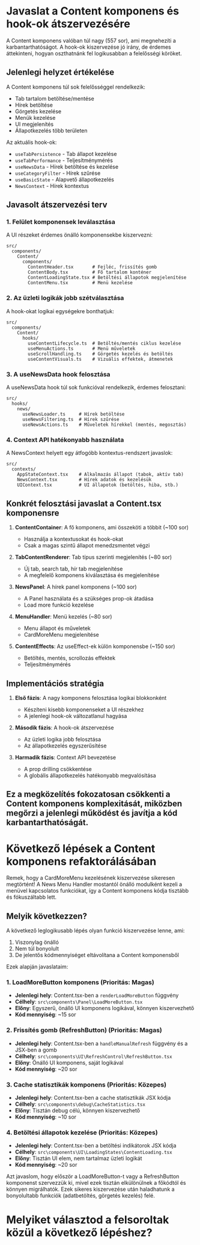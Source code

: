 # Javaslat a Content komponens és hook-ok átszervezésére

A Content komponens valóban túl nagy (557 sor), ami megnehezíti a karbantarthatóságot. A hook-ok kiszervezése jó irány, de érdemes áttekinteni, hogyan oszthatnánk fel logikusabban a felelősségi köröket.

## Jelenlegi helyzet értékelése

A Content komponens túl sok felelősséggel rendelkezik:

- Tab tartalom betöltése/mentése
- Hírek betöltése
- Görgetés kezelése
- Menük kezelése
- UI megjelenítés
- Állapotkezelés több területen

Az aktuális hook-ok:

- `useTabPersistence` - Tab állapot kezelése
- `useTabPerformance` - Teljesítménymérés
- `useNewsData` - Hírek betöltése és kezelése
- `useCategoryFilter` - Hírek szűrése
- `useBasicState` - Alapvető állapotkezelés
- `NewsContext` - Hírek kontextus

## Javasolt átszervezési terv

### 1. Felület komponensek leválasztása

A UI részeket érdemes önálló komponensekbe kiszervezni:

```
src/
  components/
    Content/
      components/
        ContentHeader.tsx       # Fejléc, frissítés gomb
        ContentBody.tsx         # Fő tartalom konténer
        ContentLoadingState.tsx # Betöltési állapotok megjelenítése
        ContentMenu.tsx         # Menü kezelése
```

### 2. Az üzleti logikák jobb szétválasztása

A hook-okat logikai egységekre bonthatjuk:

```
src/
  components/
    Content/
      hooks/
        useContentLifecycle.ts  # Betöltés/mentés ciklus kezelése
        useMenuActions.ts       # Menü műveletek
        useScrollHandling.ts    # Görgetés kezelés és betöltés
        useContentVisuals.ts    # Vizuális effektek, átmenetek
```

### 3. A useNewsData hook felosztása

A useNewsData hook túl sok funkcióval rendelkezik, érdemes felosztani:

```
src/
  hooks/
    news/
      useNewsLoader.ts     # Hírek betöltése
      useNewsFiltering.ts  # Hírek szűrése
      useNewsActions.ts    # Műveletek hírekkel (mentés, megosztás)
```

### 4. Context API hatékonyabb használata

A NewsContext helyett egy átfogóbb kontextus-rendszert javaslok:

```
src/
  contexts/
    AppStateContext.tsx    # Alkalmazás állapot (tabok, aktív tab)
    NewsContext.tsx        # Hírek adatok és kezelésük
    UIContext.tsx          # UI állapotok (betöltés, hiba, stb.)
```

## Konkrét felosztási javaslat a Content.tsx komponensre

1. **ContentContainer**: A fő komponens, ami összeköti a többit (~100 sor)
   - Használja a kontextusokat és hook-okat
   - Csak a magas szintű állapot menedzsmentet végzi

2. **TabContentRenderer**: Tab típus szerinti megjelenítés (~80 sor)
   - Új tab, search tab, hír tab megjelenítése
   - A megfelelő komponens kiválasztása és megjelenítése

3. **NewsPanel**: A hírek panel komponens (~100 sor)
   - A Panel használata és a szükséges prop-ok átadása
   - Load more funkció kezelése

4. **MenuHandler**: Menü kezelés (~80 sor)
   - Menu állapot és műveletek
   - CardMoreMenu megjelenítése

5. **ContentEffects**: Az useEffect-ek külön komponensbe (~150 sor)
   - Betöltés, mentés, scrollozás effektek
   - Teljesítménymérés

## Implementációs stratégia

1. **Első fázis**: A nagy komponens felosztása logikai blokkonként
   - Készíteni kisebb komponenseket a UI részekhez
   - A jelenlegi hook-ok változatlanul hagyása

2. **Második fázis**: A hook-ok átszervezése
   - Az üzleti logika jobb felosztása
   - Az állapotkezelés egyszerűsítése

3. **Harmadik fázis**: Context API bevezetése
   - A prop drilling csökkentése
   - A globális állapotkezelés hatékonyabb megvalósítása

## Ez a megközelítés fokozatosan csökkenti a Content komponens komplexitását, miközben megőrzi a jelenlegi működést és javítja a kód karbantarthatóságát.

# Következő lépések a Content komponens refaktorálásában

Remek, hogy a CardMoreMenu kezelésének kiszervezése sikeresen megtörtént! A News Menu Handler mostantól önálló modulként kezeli a menüvel kapcsolatos funkciókat, így a Content komponens kódja tisztább és fókuszáltabb lett.

## Melyik következzen?

A következő leglogikusabb lépés olyan funkció kiszervezése lenne, ami:

1. Viszonylag önálló
2. Nem túl bonyolult
3. De jelentős kódmennyiséget eltávolítana a Content komponensből

Ezek alapján javaslataim:

### 1. LoadMoreButton komponens (Prioritás: Magas)

- **Jelenlegi hely**: Content.tsx-ben a `renderLoadMoreButton` függvény
- **Célhely**: `src\components\Panel\LoadMoreButton.tsx`
- **Előny**: Egyszerű, önálló UI komponens logikával, könnyen kiszervezhető
- **Kód mennyiség**: ~15 sor

### 2. Frissítés gomb (RefreshButton) (Prioritás: Magas)

- **Jelenlegi hely**: Content.tsx-ben a `handleManualRefresh` függvény és a JSX-ben a gomb
- **Célhely**: `src\components\UI\RefreshControl\RefreshButton.tsx`
- **Előny**: Önálló UI komponens, saját logikával
- **Kód mennyiség**: ~20 sor

### 3. Cache statisztikák komponens (Prioritás: Közepes)

- **Jelenlegi hely**: Content.tsx-ben a cache statisztikák JSX kódja
- **Célhely**: `src\components\debug\CacheStatistics.tsx`
- **Előny**: Tisztán debug célú, könnyen kiszervezhető
- **Kód mennyiség**: ~10 sor

### 4. Betöltési állapotok kezelése (Prioritás: Közepes)

- **Jelenlegi hely**: Content.tsx-ben a betöltési indikátorok JSX kódja
- **Célhely**: `src\components\UI\LoadingStates\ContentLoading.tsx`
- **Előny**: Tisztán UI elem, nem tartalmaz üzleti logikát
- **Kód mennyiség**: ~20 sor

Azt javaslom, hogy először a LoadMoreButton-t vagy a RefreshButton komponenst szervezzük ki, mivel ezek tisztán elkülönülnek a főkódtól és könnyen migrálhatók. Ezek sikeres kiszervezése után haladhatunk a bonyolultabb funkciók (adatbetöltés, görgetés kezelés) felé.

# Melyiket választod a felsoroltak közül a következő lépéshez?
